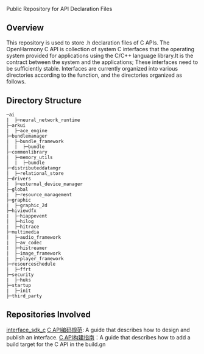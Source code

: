 Public Repository for API Declaration Files

## Overview

This repository is used to store .h declaration files of C APIs. The OpenHarmony C API is collection of system C interfaces that the operating system provided for applications using the C/C++ language library.It is the contract between the system and the applications; These interfaces need to be sufficiently stable. Interfaces are currently organized into various directories according to the function, and the directories organized as follows.

## Directory Structure

    ─ai
    |  ├─neural_network_runtime
    ├─arkui
    |  ├─ace_engine
    ├─bundlemanager
    |  ├─bundle_framework
    │  |  ├─bundle
    ├─commonlibrary
    |  ├─memory_utils
    │  |  ├─bundle
    ├─distributeddatamgr
    |  ├─relational_store
    ├─drivers
    |  ├─external_device_manager
    ├─global
    |  ├─resource_management
    ├─graphic
    |  ├─graphic_2d
    ├─hiviewdfx
    |  ├─hiappevent
    |  ├─hilog
    |  ├─hitrace
    ├─multimedia
    |  ├─audio_framework
    |  ├─av_codec
    |  ├─histreamer
    |  ├─image_framework
    |  ├─player_framework
    ├─resourceschedule
    |  ├─ffrt
    ├─security
    |  ├─huks
    ├─startup
    |  ├─init
    ├─third_party
    

## Repositories Involved

[interface_sdk_c](https://gitee.com/openharmony-sig/interface_sdk_c/)
[C API编码规范](https://gitee.com/openharmony-sig/interface_sdk_c/blob/master/docs/capi_naming.md): A guide that describes how to design and publish an interface.
[C API构建指南](https://gitee.com/openharmony-sig/interface_sdk_c/blob/master/docs/howto_add.md)：A guide that describes how to add a build target for the C API in the build.gn
